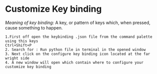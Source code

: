 Customize Key binding
======================
*Meaning of key binding:* A key, or pattern of keys which, when pressed, cause something to happen.
~~~
1.First off open the keybinding .json file from the command palette using this keys  
Ctrl+Shift+P
2. Search for : Run python file in terminal in the opened window
3. Next click on the configure key binding icon located at the far wright side
4. A new window will open which contain where to configure your customize key binding 

